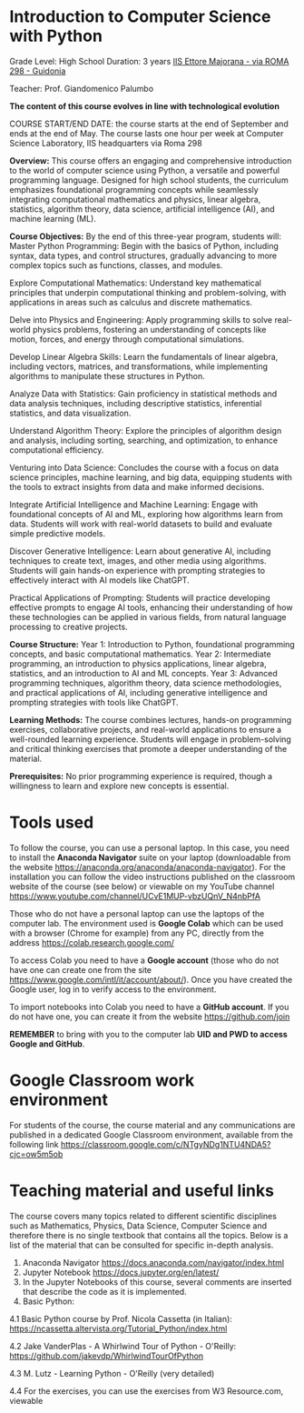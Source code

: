 # Introduction to Computer Science with Python
Grade Level: High School
Duration: 3 years
[IIS Ettore Majorana - via ROMA 298 - Guidonia](https://www.liceoguidonia.edu.it/)

Teacher: Prof. Giandomenico Palumbo

**The content of this course evolves in line with technological evolution**

COURSE START/END DATE: the course starts at the end of September and ends at the end of May. The course lasts one hour per week at Computer Science Laboratory, IIS headquarters via Roma 298

**Overview:**
This course offers an engaging and comprehensive introduction to the world of computer science using Python, a versatile and powerful programming language. Designed for high school students, the curriculum emphasizes foundational programming concepts while seamlessly integrating computational mathematics and physics, linear algebra, statistics, algorithm theory, data science, artificial intelligence (AI), and machine learning (ML).

**Course Objectives:**
By the end of this three-year program, students will: Master Python Programming: Begin with the basics of Python, including syntax, data types, and control structures, gradually advancing to more complex topics such as functions, classes, and modules.

Explore Computational Mathematics: Understand key mathematical principles that underpin computational thinking and problem-solving, with applications in areas such as calculus and discrete mathematics.

Delve into Physics and Engineering: Apply programming skills to solve real-world physics problems, fostering an understanding of concepts like motion, forces, and energy through computational simulations.

Develop Linear Algebra Skills: Learn the fundamentals of linear algebra, including vectors, matrices, and transformations, while implementing algorithms to manipulate these structures in Python.

Analyze Data with Statistics: Gain proficiency in statistical methods and data analysis techniques, including descriptive statistics, inferential statistics, and data visualization.

Understand Algorithm Theory: Explore the principles of algorithm design and analysis, including sorting, searching, and optimization, to enhance computational efficiency.

Venturing into Data Science: Concludes the course with a focus on data science principles, machine learning, and big data, equipping students with the tools to extract insights from data and make informed decisions.

Integrate Artificial Intelligence and Machine Learning: Engage with foundational concepts of AI and ML, exploring how algorithms learn from data. Students will work with real-world datasets to build and evaluate simple predictive models.

Discover Generative Intelligence: Learn about generative AI, including techniques to create text, images, and other media using algorithms. Students will gain hands-on experience with prompting strategies to effectively interact with AI models like ChatGPT.

Practical Applications of Prompting: Students will practice developing effective prompts to engage AI tools, enhancing their understanding of how these technologies can be applied in various fields, from natural language processing to creative projects.

**Course Structure:**
Year 1: Introduction to Python, foundational programming concepts, and basic computational mathematics.
Year 2: Intermediate programming, an introduction to physics applications, linear algebra, statistics, and an introduction to AI and ML concepts.
Year 3: Advanced programming techniques, algorithm theory, data science methodologies, and practical applications of AI, including generative intelligence and prompting strategies with tools like ChatGPT.

**Learning Methods:**
The course combines lectures, hands-on programming exercises, collaborative projects, and real-world applications to ensure a well-rounded learning experience. Students will engage in problem-solving and critical thinking exercises that promote a deeper understanding of the material.

**Prerequisites:**
No prior programming experience is required, though a willingness to learn and explore new concepts is essential.

# Tools used
To follow the course, you can use a personal laptop.
In this case, you need to install the **Anaconda Navigator** suite on your laptop (downloadable from the website https://anaconda.org/anaconda/anaconda-navigator). For the installation you can follow the video instructions published on the classroom website of the course (see below) or viewable on my YouTube channel https://www.youtube.com/channel/UCvE1MUP-vbzUQnV_N4nbPfA

Those who do not have a personal laptop can use the laptops of the computer lab. The environment used is **Google Colab** which can be used with a browser (Chrome for example) from any PC, directly from the address https://colab.research.google.com/

To access Colab you need to have a **Google account** (those who do not have one can create one from the site https://www.google.com/intl/it/account/about/). Once you have created the Google user, log in to verify access to the environment.

To import notebooks into Colab you need to have a **GitHub account**. If you do not have one, you can create it from the website https://github.com/join

**REMEMBER** to bring with you to the computer lab **UID and PWD to access Google and GitHub**.

# Google Classroom work environment
For students of the course, the course material and any communications are published in a dedicated Google Classroom environment, available from the following link
https://classroom.google.com/c/NTgyNDg1NTU4NDA5?cjc=ow5m5ob

# Teaching material and useful links
The course covers many topics related to different scientific disciplines such as Mathematics, Physics, Data Science, Computer Science and therefore there is no single textbook that contains all the topics.
Below is a list of the material that can be consulted for specific in-depth analysis.

1. Anaconda Navigator
https://docs.anaconda.com/navigator/index.html
2. Jupyter Notebook
https://docs.jupyter.org/en/latest/
3. In the Jupyter Notebooks of this course, several comments are inserted that describe the code as it is implemented.
4. Basic Python:

4.1 Basic Python course by Prof. Nicola Cassetta (in Italian): https://ncassetta.altervista.org/Tutorial_Python/index.html

4.2 Jake VanderPlas - A Whirlwind Tour of Python - O'Reilly: https://github.com/jakevdp/WhirlwindTourOfPython

4.3 M. Lutz - Learning Python - O'Reilly (very detailed)

4.4 For the exercises, you can use the exercises from W3 Resource.com, viewable